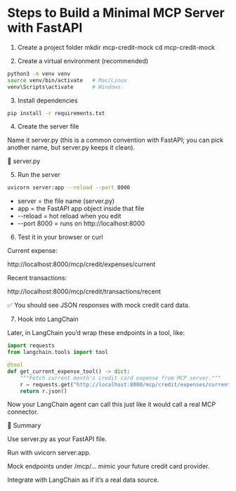 # Steps to Build a Minimal MCP Server with FastAPI
1. Create a project folder
mkdir mcp-credit-mock
cd mcp-credit-mock

2. Create a virtual environment (recommended)
```bash
python3 -m venv venv
source venv/bin/activate   # Mac/Linux
venv\Scripts\activate      # Windows
```
3. Install dependencies
```bash
pip install -r requirements.txt
```
4. Create the server file

Name it server.py (this is a common convention with FastAPI; you can pick another name, but server.py keeps it clean).

📄 server.py

5. Run the server
```bash
uvicorn server:app --reload --port 8000
```

* server = the file name (server.py)
* app = the FastAPI app object inside that file
* --reload = hot reload when you edit
* --port 8000 = runs on http://localhost:8000

6. Test it in your browser or curl

Current expense:

http://localhost:8000/mcp/credit/expenses/current


Recent transactions:

http://localhost:8000/mcp/credit/transactions/recent


✅ You should see JSON responses with mock credit card data.

7. Hook into LangChain

Later, in LangChain you’d wrap these endpoints in a tool, like:
```python
import requests
from langchain.tools import tool

@tool
def get_current_expense_tool() -> dict:
    """Fetch current month's credit card expense from MCP server."""
    r = requests.get("http://localhost:8000/mcp/credit/expenses/current")
    return r.json()
```

Now your LangChain agent can call this just like it would call a real MCP connector.

📌 Summary

Use server.py as your FastAPI file.

Run with uvicorn server:app.

Mock endpoints under /mcp/... mimic your future credit card provider.

Integrate with LangChain as if it’s a real data source.
